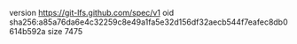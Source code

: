 version https://git-lfs.github.com/spec/v1
oid sha256:a85a76da6e4c32259c8e49a1fa5e32d156df32aecb544f7eafec8db0614b592a
size 7475
